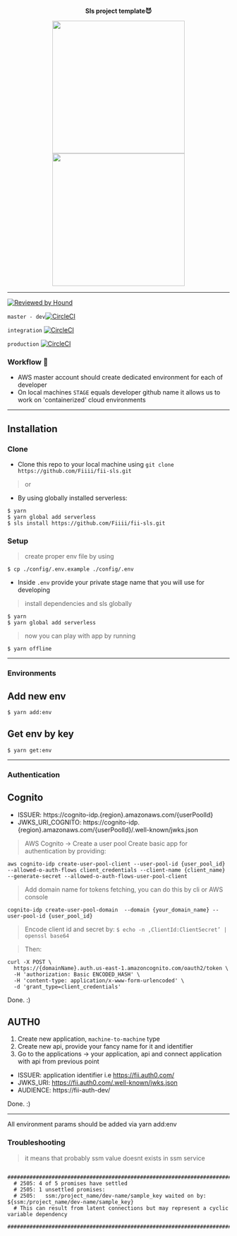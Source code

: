 <p align="center">
  <b>Sls project template😈</b>
</p>

 <p align="center">
  <a href="https://serverless.com"><img src="https://user-images.githubusercontent.com/2752551/30405068-a7733b34-989e-11e7-8f66-7badaf1373ed.png" height="300" width="300"></a>
  <a href="https://serverless.com"><img src="https://media.giphy.com/media/Lny6Rw04nsOOc/giphy.gif" height="300" width="300"></a>
</p>

 ---
 [![Reviewed by Hound](https://img.shields.io/badge/Reviewed_by-Hound-8E64B0.svg)](https://houndci.com)

 `master - dev`[![CircleCI](https://circleci.com/gh/Fiiii/fii-sls/tree/master.svg?style=svg)](https://circleci.com/gh/Fiiii/fii-sls/tree/master)

`integration` [![CircleCI](https://circleci.com/gh/Fiiii/fii-sls/tree/integration.svg?style=svg)](https://circleci.com/gh/Fiiii/fii-sls/tree/integration)

`production` [![CircleCI](https://circleci.com/gh/Fiiii/fii-sls/tree/production.svg?style=svg)](https://circleci.com/gh/Fiiii/fii-sls/tree/production)


 ### Workflow 🙉

* AWS master account should create dedicated environment for each of developer
* On local machines `STAGE` equals developer github name it allows us to work on 'containerized' cloud environments

 ---

## Installation

### Clone
- Clone this repo to your local machine using `git clone https://github.com/Fiiii/fii-sls.git`
> or
- By using globally installed serverless:
```shell
$ yarn
$ yarn global add serverless
$ sls install https://github.com/Fiiii/fii-sls.git
```

### Setup

> create proper env file by using
```shell
$ cp ./config/.env.example ./config/.env
```
- Inside `.env` provide your private stage name that you will use for developing

> install dependencies and sls globally
```shell
$ yarn
$ yarn global add serverless
```

> now you can play with app by running
```shell
$ yarn offline
```

---

### Environments

## Add new env
```shell
$ yarn add:env
```

## Get env by key
```shell
$ yarn get:env
```

---

### Authentication

## Cognito

- ISSUER: https://cognito-idp.{region}.amazonaws.com/{userPoolId}
- JWKS_URI_COGNITO: https://cognito-idp.{region}.amazonaws.com/{userPoolId}/.well-known/jwks.json

> AWS Cognito -> Create a user pool
> Create basic app for authentication by providing:
```
aws cognito-idp create-user-pool-client --user-pool-id {user_pool_id} --allowed-o-auth-flows client_credentials --client-name {client_name} --generate-secret --allowed-o-auth-flows-user-pool-client
```
> Add domain name for tokens fetching, you can do this by cli or AWS console
```
cognito-idp create-user-pool-domain  --domain {your_domain_name} --user-pool-id {user_pool_id}
```

> Encode client id and secret by:
`$ echo -n ‚ClientId:ClientSecret’ | openssl base64`

> Then:
```
curl -X POST \
  https://{domainName}.auth.us-east-1.amazoncognito.com/oauth2/token \
  -H 'authorization: Basic ENCODED_HASH' \
  -H 'content-type: application/x-www-form-urlencoded' \
  -d 'grant_type=client_credentials'
```

Done. :)


## AUTH0
1. Create new application, `machine-to-machine` type
2. Create new api, provide your fancy name for it and identifier
3. Go to the applications -> your application, api and connect application with api from previous point


- ISSUER: application identifier i.e https://fii.auth0.com/
- JWKS_URI: https://fii.auth0.com/.well-known/jwks.json
- AUDIENCE: https://fii-auth-dev/

Done. :)

---

All environment params should be added via yarn add:env

### Troubleshooting

> it means that probably ssm value doesnt exists in ssm service
```shell
  ##########################################################################################
  # 2505: 4 of 5 promises have settled
  # 2505: 1 unsettled promises:
  # 2505:   ssm:/project_name/dev-name/sample_key waited on by: ${ssm:/project_name/dev-name/sample_key}
  # This can result from latent connections but may represent a cyclic variable dependency
  ##########################################################################################
```
